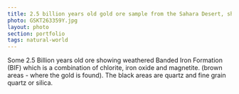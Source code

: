 ```yaml
--- 
title: 2.5 billion years old gold ore sample from the Sahara Desert, showing a combination of meta rhyolite, iron, manganese and goethite, Mauritania
photo: GSKT263359Y.jpg 
layout: photo 
section: portfolio 
tags: natural-world 
---  
```


Some 2.5 Billion years old ore showing weathered Banded Iron Formation (BIF) which is a combination of chlorite, iron oxide and magnetite. (brown areas - where the gold is found). The black areas are quartz and fine grain quartz or silica. 